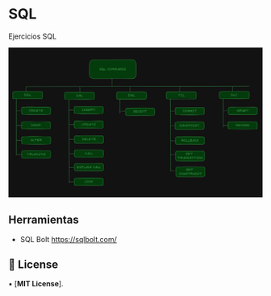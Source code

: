 # SQL
Ejercicios SQL
<div align='center'>
  <img src='sql_commands.png' alt='sql commands' />
</div>


## Herramientas

-  SQL Bolt https://sqlbolt.com/

## 📃 License

▪️ [**MIT License**].

